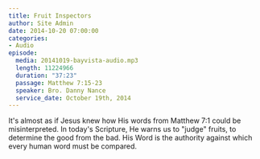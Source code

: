 ```yaml
---
title: Fruit Inspectors
author: Site Admin
date: 2014-10-20 07:00:00
categories:
- Audio
episode:
  media: 20141019-bayvista-audio.mp3
  length: 11224966
  duration: "37:23"
  passage: Matthew 7:15-23
  speaker: Bro. Danny Nance
  service_date: October 19th, 2014
---
```

It's almost as if Jesus knew how His words from Matthew 7:1 could be misinterpreted. In today's Scripture, He warns us to "judge" fruits, to determine the good from the bad. His Word is the authority against which every human word must be compared.